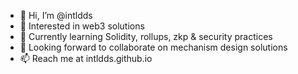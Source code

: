 - 👋 Hi, I’m @intldds
- 👀 Interested in web3 solutions
- 🌱 Currently learning Solidity, rollups, zkp & security practices
- 💞️ Looking forward to collaborate on mechanism design solutions
- 📫 Reach me at intldds.github.io

<!---
intldds/intldds is a ✨ special ✨ repository because its `README.md` (this file) appears on your GitHub profile.
You can click the Preview link to take a look at your changes.
--->
